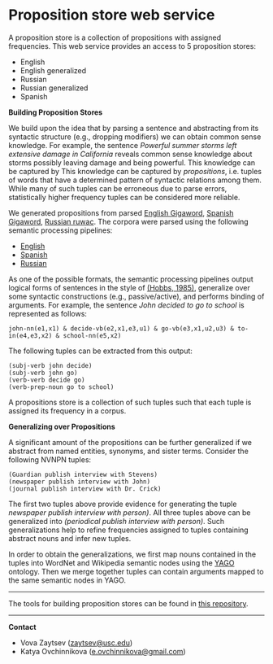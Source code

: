 Proposition store web service
===================

A proposition store is a collection of propositions with assigned frequencies. This web service provides an access to 5 proposition stores:

- English
- English generalized
- Russian
- Russian generalized
- Spanish

**Building Proposition Stores**

We build upon the idea that by parsing a sentence and abstracting from its syntactic structure (e.g.,
dropping modifiers) we can obtain common sense knowledge. For example, the sentence *Powerful summer storms left extensive damage in California* reveals common sense knowledge about storms possibly leaving damage and being powerful. This knowledge can be captured by This
knowledge can be captured by *propositions*, i.e. tuples of words that have a determined pattern of syntactic relations among them. While many of such tuples can be erroneous due to parse errors, statistically higher frequency tuples can be considered more reliable.

We generated propositions from parsed [English Gigaword](http://catalog.ldc.upenn.edu/LDC2003T05), [Spanish Gigaword](http://catalog.ldc.upenn.edu/LDC2011T12), [Russian ruwac](http://corpus.leeds.ac.uk/mocky/). The corpora were parsed using the following semantic processing pipelines:

- [English](https://github.com/metaphor-adp/Metaphor-ADP/tree/master/pipelines/English)
- [Spanish](https://github.com/metaphor-adp/Metaphor-ADP/tree/master/pipelines/Spanish)
- [Russian](https://github.com/metaphor-adp/Metaphor-ADP/tree/master/pipelines/Russian)

As one of the possible formats, the semantic processing pipelines output logical
forms of sentences in the style of [(Hobbs, 1985)](http://www.isi.edu/~hobbs/op-acl85.pdf), generalize over some syntactic constructions (e.g., passive/active), and performs binding of arguments. For example, the sentence *John decided to go to school* is represented as follows:

```
john-nn(e1,x1) & decide-vb(e2,x1,e3,u1) & go-vb(e3,x1,u2,u3) & to-in(e4,e3,x2) & school-nn(e5,x2)
```

The following tuples can be extracted
from this output:

```
(subj-verb john decide)
(subj-verb john go)
(verb-verb decide go)
(verb-prep-noun go to school)
```

A propositions store is a collection of such tuples such that each tuple is assigned its frequency in a corpus. 

**Generalizing over Propositions**

A significant amount of the propositions can be further generalized if we abstract from named entities, synonyms, and sister terms. Consider the following NVNPN tuples:

```
(Guardian publish interview with Stevens)
(newspaper publish interview with John)
(journal publish interview with Dr. Crick)
```

The first two tuples above provide evidence for generating the tuple *newspaper publish interview with person)*. All three tuples above can be generalized into *(periodical publish interview with person)*. Such generalizations help to refine frequencies assigned to tuples containing abstract nouns and infer new tuples.

In order to obtain the generalizations, we first map nouns contained in the tuples into WordNet
and Wikipedia semantic nodes using the [YAGO](http://www.mpi-inf.mpg.de/yago-naga/yago/) ontology. Then we merge together tuples can contain arguments mapped to the same semantic nodes in YAGO.

---

The tools for building proposition stores can be found in [this repository](https://github.com/zaycev/mokujin).

---

**Contact**

- Vova Zaytsev (zaytsev@usc.edu)
- Katya Ovchinnikova (e.ovchinnikova@gmail.com)

